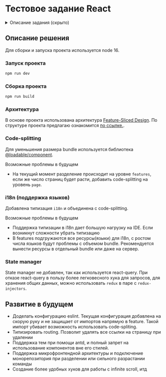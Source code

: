 # Тестовое задание React

<details>
<summary>Описание задания (скрыто)</summary>

### Создайте приложение с использованием

1. react
2. Любой стейт менеджер по желанию или без него
3. axios/ky/react query/rtk
4. Сборщик по желанию(vite приоритетный)
5. Архитектура на выбор
6. Библиотека компонентов - любая или без нее

### Приложение должно

Запросом доставать список данных из любого открытого источника(ex <https://api.punkapi.com/v2/beers> <https://api.punkapi.com/v2/beers?page=2&per_page=80>, ...) -> формировать карточки (если используете стейт-менеджер - сохранять в нем) -> подгружать новый список с использованием логики бесконечного скролла (самописный или из библиотеки компонентов по выбору)

### Дизайн произвольный

### Оценка задания строится на

1. Построении файловой структуры, Архитектура проекта
2. Декомпозиция компонентов
3. Работа с АПИ
4. Работа внутри компонента(жизненные циклы, хуки)

Преимущество, но необязательно - типизация с помощью TS

После завершения проект завернуть в git и выложить в открытом репозитории в github/gitlab

</details>

## Описание решения

Для сборки и запуска проекта используется node 16.

### Запуск проекта

```sh
npm run dev
```

### Сборка проекта

```sh
npm run build
```

### Архитектура

В основе проекта использована архитектура [Feature-Sliced Design](https://feature-sliced.design/). По структуре проекта предлагаю ознакомится [по ссылке.](https://feature-sliced.design/docs/reference/layers).

### Code-splitting

Для уменьшения размера bundle используется библиотека [@loadable/component](https://loadable-components.com/docs/).

Возможные проблемы в будущем

- На текущий момент разделение происходит на уровне `features`, если же число страниц будет расти, добавить code-splitting на уровень `page`.

### i18n (поддержка языков)

Добавлена типизация `i18n` и объединена с code-splitting.

Возможные проблемы в будущем

- Поддержка типизации в i18n дает большую нагрузку на IDE. Если возникнут сложности убрать типизацию
- В features подгружаются все ресурсы(языки) для i18n, с ростом числа языков будут проблемы с объемом bundle. Рекомендуется вынести ресурсы в отдельный bundle или даже на сервер.

### State manager

State manager не добавлен, так как используется react-query. При отказе react-query в пользу более легковесного хука для запросов, для хранения общих данных, можно использовать `redux` в паре с `redux-injectors`.

## Развитие в будущем

- Доделать конфигурацию eslint. Текущая конфигурация добавлена на скорую руку и не защищает от импортов напрямую в feature. Такой импорт убивает возможность использовать code-spliting.
- Типизировать routing. Позволит удалять все ссылки на страницу при удалении
- Поддержка тем при помощи antd, и полный запрет на использование компонентов вне его стилей.
- Поддержка микрофронтендной архитектуры и подключение монорепозитория при разделении или сильного разрастании команды
- Создание более удобных хуков для работы с infinite scroll, итд
